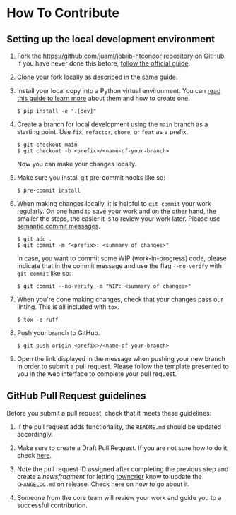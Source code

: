 # How To Contribute

## Setting up the local development environment

1. Fork the https://github.com/juaml/joblib-htcondor repository on GitHub. If you
   have never done this before,
   [follow the official guide](https://guides.github.com/activities/forking/).

2. Clone your fork locally as described in the same guide.

3. Install your local copy into a Python virtual environment. You can
   [read this guide to learn more](https://realpython.com/python-virtual-environments-a-primer/)
   about them and how to create one.

   ```console
   $ pip install -e ".[dev]"
   ```

4. Create a branch for local development using the `main` branch as a
   starting point. Use `fix`, `refactor`, `chore`, or `feat` as a prefix.

   ```console
   $ git checkout main
   $ git checkout -b <prefix>/<name-of-your-branch>
   ```

   Now you can make your changes locally.

5. Make sure you install git pre-commit hooks like so:

   ```console
   $ pre-commit install
   ```

6. When making changes locally, it is helpful to `git commit` your work
   regularly. On one hand to save your work and on the other hand, the smaller
   the steps, the easier it is to review your work later. Please use
   [semantic commit messages](http://karma-runner.github.io/2.0/dev/git-commit-msg.html).

   ```console
   $ git add .
   $ git commit -m "<prefix>: <summary of changes>"
   ```

   In case, you want to commit some WIP (work-in-progress) code, please indicate
   that in the commit message and use the flag `--no-verify` with
   `git commit` like so:

   ```console
   $ git commit --no-verify -m "WIP: <summary of changes>"
   ```

7. When you're done making changes, check that your changes pass our linting.
   This is all included with `tox`.

   ```console
   $ tox -e ruff
   ```

8. Push your branch to GitHub.

   ```console
   $ git push origin <prefix>/<name-of-your-branch>
   ```

9. Open the link displayed in the message when pushing your new branch in order
   to submit a pull request. Please follow the template presented to you in the
   web interface to complete your pull request.


## GitHub Pull Request guidelines

Before you submit a pull request, check that it meets these guidelines:

1. If the pull request adds functionality, the `README.md` should be
   updated accordingly.

2. Make sure to create a Draft Pull Request. If you are not sure how to do it,
   check
   [here](https://github.blog/2019-02-14-introducing-draft-pull-requests/).

3. Note the pull request ID assigned after completing the previous step and
   create a *newsfragment* for letting
   [towncrier](https://towncrier.readthedocs.io/en/stable/index.html) know to update
   the `CHANGELOG.md` on release. Check
   [here](https://towncrier.readthedocs.io/en/stable/markdown.html) on how to go
   about it.

4. Someone from the core team will review your work and guide you to a successful
   contribution.
